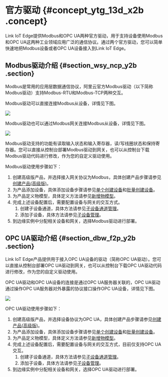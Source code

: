 # 官方驱动 {#concept_ytg_13d_x2b .concept}

Link IoT Edge提供Modbus和OPC UA两种官方驱动，用于支持设备使用Modbus和OPC UA这两种工业领域应用广泛的通信协议。通过两个官方驱动，您可以简单快速地把Modbus设备或者OPC UA设备接入到Link IoT Edge。

## Modbus驱动介绍 {#section_wsy_ncp_y2b .section}

Modbus是常用的应用层数据通信协议，阿里云官方Modbus驱动（以下简称Modbus驱动）支持Modbus-RTU和Modbus-TCP两种交互。

Modbus驱动可以直接连接Modbus从设备，详情见下图。

![](http://static-aliyun-doc.oss-cn-hangzhou.aliyuncs.com/assets/img/18136/155080714839309_zh-CN.png)

Modbus驱动也可以通过Modbus网关连接Modbus从设备，详情见下图。

![](http://static-aliyun-doc.oss-cn-hangzhou.aliyuncs.com/assets/img/18136/155080714839310_zh-CN.png)

Modbus驱动支持的功能有读取输入状态和输入寄存器，读/写线圈状态和保持寄存器。您可以直接从控制台部署Modbus驱动到网关，也可以从控制台下载Modbus驱动代码进行修改，作为您的自定义驱动使用。

Modbus驱动使用步骤如下：

1.  创建高级版产品，并选择接入网关协议为Modbus，具体创建产品步骤请参见[创建产品\(高级版\)](../../../../../cn.zh-CN/用户指南/产品与设备/创建产品(高级版).md#)。
2.  为产品添加设备，具体添加设备步骤请参见[单个创建设备](../../../../../cn.zh-CN/用户指南/产品与设备/创建设备/单个创建设备.md#)和[批量创建设备](../../../../../cn.zh-CN/用户指南/产品与设备/创建设备/批量创建设备.md#)。
3.  为产品定义物模型，具体定义方法请参见[新增物模型](../../../../../cn.zh-CN/用户指南/产品与设备/物模型/新增物模型.md#)。
4.  完成上述设备配置后，需要配置设备与网关的交互方式。
    1.  创建子设备通道，具体方法请参见[子设备通道管理](../../../../../cn.zh-CN/用户指南/产品与设备/网关与子设备/子设备通道管理.md#)。
    2.  添加子设备，具体方法请参见[子设备管理](../../../../../cn.zh-CN/用户指南/产品与设备/网关与子设备/子设备管理.md#)。
5.  到边缘实例中分配相关设备和网关，选择Modbus驱动进行部署。

## OPC UA驱动介绍 {#section_dbw_f2p_y2b .section}

Link IoT Edge产品提供用于接入OPC UA设备的驱动（简称OPC UA驱动）。您可以直接从控制台部署OPC UA驱动到网关，也可以从控制台下载OPC UA驱动代码进行修改，作为您的自定义驱动使用。

OPC UA驱动和OPC UA设备的连接是通过OPC UA服务器关联的，OPC UA驱动通过操作OPC UA服务器对外暴露的协议接口操作OPC UA设备，详情见下图。

![](http://static-aliyun-doc.oss-cn-hangzhou.aliyuncs.com/assets/img/18136/155080714833401_zh-CN.png)

OPC UA驱动使用步骤如下：

1.  创建高级版产品，并选择设备协议为OPC UA，具体创建产品步骤请参见[创建产品\(高级版\)](../../../../../cn.zh-CN/用户指南/产品与设备/创建产品(高级版).md#)。
2.  为产品添加设备，具体添加设备步骤请参见[单个创建设备](../../../../../cn.zh-CN/用户指南/产品与设备/创建设备/单个创建设备.md#)和[批量创建设备](../../../../../cn.zh-CN/用户指南/产品与设备/创建设备/批量创建设备.md#)。
3.  为产品定义物模型，具体定义方法请参见[新增物模型](../../../../../cn.zh-CN/用户指南/产品与设备/物模型/新增物模型.md#)。
4.  完成上述设备配置后，需要配置设备与网关的交互方式，目前仅支持OPC UA交互。
    1.  创建子设备通道，具体方法请参见[子设备通道管理](../../../../../cn.zh-CN/用户指南/产品与设备/网关与子设备/子设备通道管理.md#)。
    2.  添加子设备，具体方法请参见[子设备管理](../../../../../cn.zh-CN/用户指南/产品与设备/网关与子设备/子设备管理.md#)。
5.  到边缘实例中分配相关设备和网关，选择OPC UA驱动进行部署。

